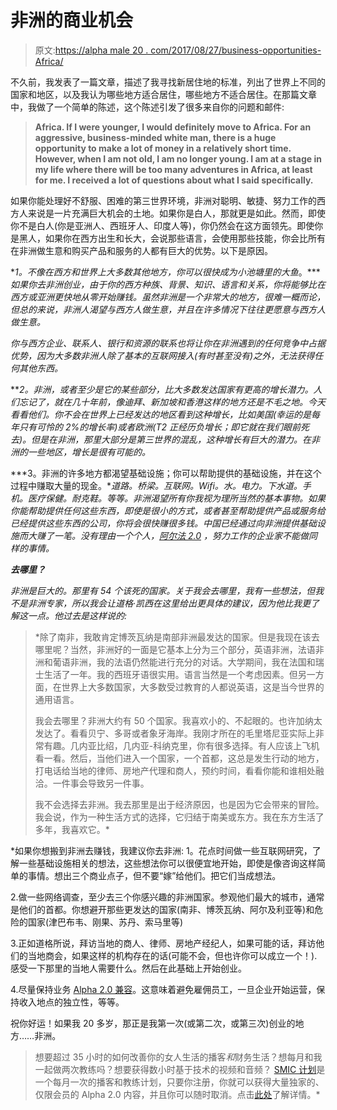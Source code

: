 # 非洲的商业机会

> 原文:[https://alpha male 20 . com/2017/08/27/business-opportunities-Africa/](https://alphamale20.com/2017/08/27/business-opportunities-africa/)

不久前，我发表了一篇文章，描述了我寻找新居住地的标准，列出了世界上不同的国家和地区，以及我认为哪些地方适合居住，哪些地方不适合居住。在那篇文章中，我做了一个简单的陈述，这个陈述引发了很多来自你的问题和邮件:

> **Africa. If I were younger, I would definitely move to Africa. For an aggressive, business-minded white man, there is a huge opportunity to make a lot of money in a relatively short time. However, when I am not old, I am no longer young. I am at a stage in my life where there will be too many adventures in Africa, at least for me. I received a lot of questions about what I said specifically.**

如果你能处理好不舒服、困难的第三世界环境，非洲对聪明、敏捷、努力工作的西方人来说是一片充满巨大机会的土地。如果你是白人，那就更是如此。然而，即使你不是白人(你是亚洲人、西班牙人、印度人等)，你仍然会在这方面领先。即使你是黑人，如果你在西方出生和长大，会说那些语言，会使用那些技能，你会比所有在非洲做生意和购买产品和服务的人都有巨大的优势。以下是原因。

**1。不像在西方和世界上大多数其他地方，你可以很快成为小池塘里的大鱼*。****如果你去非洲创业，由于你的西方种族、背景、知识、语言和关系，你将能够比在西方或亚洲更快地从零开始赚钱。虽然非洲是一个非常大的地方，很难一概而论，但总的来说，非洲人渴望与西方人做生意，并且在许多情况下往往更愿意与西方人做生意。*

*你与西方企业、联系人、银行和资源的联系也将让你在非洲遇到的任何竞争中占据优势，因为大多数非洲人除了基本的互联网接入(有时甚至没有)之外，无法获得任何其他东西。*

***2。非洲，或者至少是它的某些部分，比大多数发达国家有更高的增长潜力。**人们忘记了，就在几十年前，像迪拜、新加坡和香港这样的地方还是不毛之地。今天看看他们。你不会在世界上已经发达的地区看到这种增长，比如美国(幸运的是每年只有可怜的 2%的增长率)或者欧洲(T2 正经历负增长；即它就在我们眼前死去)。但是在非洲，那里大部分是第三世界的混乱，这种增长有巨大的潜力*。在非洲的一些地区，增长是很有可能的。**

***3。非洲的许多地方都渴望基础设施；你可以帮助提供的基础设施，并在这个过程中赚取大量的现金。**道路。桥梁。互联网。Wifi。水。电力。下水道。手机。医疗保健。耐克鞋。等等。非洲渴望所有你我视为理所当然的基本事物。如果你能帮助提供任何这些东西，即使是很小的方式，或者甚至帮助提供产品或服务给已经提供这些东西的公司，你将会很快赚很多钱。中国已经通过向非洲提供基础设施而大赚了一笔。没有理由一个个人，[阿尔法 2.0](http://www.alphamalebook.com/) ，努力工作的企业家不能做同样的事情。*

***去哪里？***

*非洲是巨大的。那里有 54 个该死的国家。关于我会去哪里，我有一些想法，但我不是非洲专家，所以我会让道格·凯西在这里给出更具体的建议，因为他比我更了解这一点。他过去是这样说的:* 

> *除了南非，我敢肯定博茨瓦纳是南部非洲最发达的国家。但是我现在该去哪里呢？当然，非洲好的一面是它基本上分为三个部分，英语非洲，法语非洲和葡语非洲，我的法语仍然能进行充分的对话。大学期间，我在法国和瑞士生活了一年。我的西班牙语很实用。语言当然是一个考虑因素。但另一方面，在世界上大多数国家，大多数受过教育的人都说英语，这是当今世界的通用语言。
> 
> 我会去哪里？非洲大约有 50 个国家。我喜欢小的、不起眼的。也许加纳太发达了。看看贝宁、多哥或者象牙海岸。我刚才所在的毛里塔尼亚实际上非常有趣。几内亚比绍，几内亚-科纳克里，你有很多选择。有人应该上飞机看一看。然后，当他们进入一个国家，一个首都，这总是发生行动的地方，打电话给当地的律师、房地产代理和商人，预约时间，看看你能和谁相处融洽。一件事会导致另一件事。
> 
> 我不会选择去非洲。我去那里是出于经济原因，也是因为它会带来的冒险。我会说，作为一种生活方式的选择，它归结于南美或东方。我在东方生活了多年，我喜欢它。*

 *如果你想搬到非洲去赚钱，我建议你去非洲:
1。花点时间做一些互联网研究，了解一些基础设施相关的想法，这些想法你可以很便宜地开始，即使是像咨询这样简单的事情。想出三个商业点子，但不要“嫁”给他们。把它们当成想法。

2.做一些网络调查，至少去三个你感兴趣的非洲国家。参观他们最大的城市，通常是他们的首都。你想避开那些更发达的国家(南非、博茨瓦纳、阿尔及利亚等)和危险的国家(津巴布韦、刚果、苏丹、索马里等)

3.正如道格所说，拜访当地的商人、律师、房地产经纪人，如果可能的话，拜访他们的当地商会，如果这样的机构存在的话(可能不会，但也许你可以成立一个！).感受一下那里的当地人需要什么。然后在此基础上开始创业。

4.尽量保持业务 [Alpha 2.0 兼容](http://www.alphamalebook.com/)。这意味着避免雇佣员工，一旦企业开始运营，保持收入地点的独立性，等等。

祝你好运！如果我 20 多岁，那正是我第一次(或第二次，或第三次)创业的地方……非洲。

> 想要超过 35 小时的如何改善你的女人生活的播客*和*财务生活？想每月和我一起做两次教练吗？想要获得数小时基于技术的视频和音频？ [SMIC 计划](https://alphamale20.kartra.com/page/vIL17)是一个每月一次的播客和教练计划，只要你注册，你就可以获得大量独家的、仅限会员的 Alpha 2.0 内容，并且你可以随时取消。点击[此处](https://alphamale20.kartra.com/page/vIL17)了解详情。*